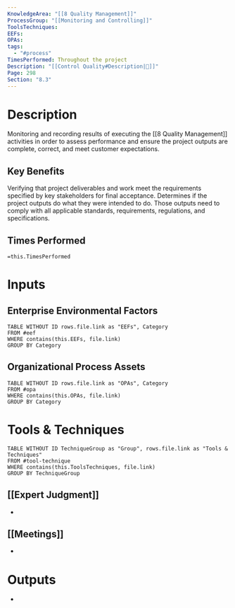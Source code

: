 ```yaml
---
KnowledgeArea: "[[8 Quality Management]]"
ProcessGroup: "[[Monitoring and Controlling]]"
ToolsTechniques: 
EEFs: 
OPAs: 
tags:
  - "#process"
TimesPerformed: Throughout the project
Description: "[[Control Quality#Description|📝]]"
Page: 298
Section: "8.3"
---
```

# Description
Monitoring and recording results of executing the [[8 Quality Management]] activities in order to assess performance and ensure the project outputs are complete, correct, and meet customer expectations.
## Key Benefits
Verifying that project deliverables and work meet the requirements specified by key stakeholders for final acceptance. Determines if the project outputs do what they were intended to do. Those outputs need to comply with all applicable standards, requirements, regulations, and specifications.
## Times Performed
`=this.TimesPerformed`
# Inputs
## Enterprise Environmental Factors
```dataview
TABLE WITHOUT ID rows.file.link as "EEFs", Category
FROM #eef
WHERE contains(this.EEFs, file.link)
GROUP BY Category
```
## Organizational Process Assets
```dataview
TABLE WITHOUT ID rows.file.link as "OPAs", Category
FROM #opa
WHERE contains(this.OPAs, file.link)
GROUP BY Category
```
# Tools & Techniques
```dataview
TABLE WITHOUT ID TechniqueGroup as "Group", rows.file.link as "Tools & Techniques"
FROM #tool-technique
WHERE contains(this.ToolsTechniques, file.link)
GROUP BY TechniqueGroup
```
## [[Expert Judgment]]
- 
## [[Meetings]]
- 
# Outputs
- 